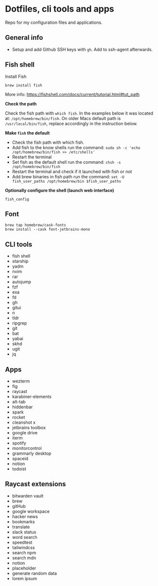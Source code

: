 # Dotfiles, cli tools and apps

Repo for my configuration files and applications.

## General info

* Setup and add Github SSH keys with `gh`. Add to ssh-agent afterwards.  

## Fish shell

Install Fish

`brew install fish`

More info: https://fishshell.com/docs/current/tutorial.html#tut_path

**Check the path**

Check the fish path with `which fish`. In the examples below it was located at: `/opt/homebrew/bin/fish`. 
On older Macs default path is `/usr/local/bin/fish`, replace accordingly in the instruction below.

**Make `fish` the default**

* Check the fish path with which fish.
* Add fish to the know shells run the command: `sudo sh -c 'echo /opt/homebrew/bin/fish >> /etc/shells'`
* Restart the terminal
* Set fish as the default shell run the command: `chsh -s /opt/homebrew/bin/fish`
* Restart the terminal and check if it launched with fish or not
* Add brew binaries in fish path run the command: `set -U fish_user_paths /opt/homebrew/bin $fish_user_paths`

**Optionally configure the shell (launch web interface)**

`fish_config`

## Font

`brew tap homebrew/cask-fonts`  
`brew install --cask font-jetbrains-mono`

## CLI tools

* fish shell
* starship
* yadm
* nvim
* rar
* autojump
* fzf
* exa
* fd
* gh
* gitui
* n
* tldr
* ripgrep
* git
* bat
* yabai
* skhd
* ugit
* jq


## Apps

* wezterm
* fig
* raycast
* karabiner-elements
* alt-tab
* hiddenbar
* spark
* rocket
* cleanshot x
* jetbrains toolbox
* google drive
* iterm
* spotify
* monitorcontrol
* grammarly desktop
* spaceid
* notion
* todoist

## Raycast extensions

* bitwarden vault
* brew
* gitHub
* google workspace
* hacker news 
* bookmarks
* translate
* slack status
* word search
* speedtest
* tailwindcss
* search npm
* search mdn
* notion
* placeholder
* generate random data
* lorem ipsum
